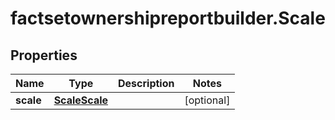 # factsetownershipreportbuilder.Scale

## Properties

Name | Type | Description | Notes
------------ | ------------- | ------------- | -------------
**scale** | [**ScaleScale**](ScaleScale.md) |  | [optional] 


